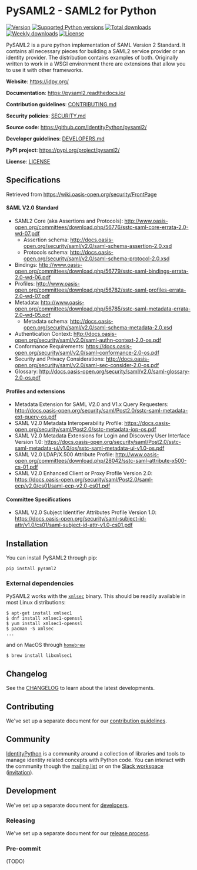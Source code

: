 # PySAML2 - SAML2 for Python

[![Version](https://img.shields.io/pypi/v/pysaml2)](https://pypi.org/project/pysaml2/)
[![Supported Python versions](https://img.shields.io/pypi/pyversions/pysaml2)](https://pypi.org/project/pysaml2/)
[![Total downloads](https://pepy.tech/badge/pysaml2)](https://pepy.tech/project/pysaml2)
[![Weekly downloads](https://pepy.tech/badge/pysaml2/week)](https://pepy.tech/project/pysaml2)
[![License](https://img.shields.io/github/license/IdentityPython/pysaml2)](https://github.com/IdentityPython/pysaml2/blob/master/LICENSE)

PySAML2 is a pure python implementation of SAML Version 2 Standard.
It contains all necessary pieces for building a SAML2 service provider
or an identity provider. The distribution contains examples of both.
Originally written to work in a WSGI environment
there are extensions that allow you to use it with other frameworks.

**Website**: https://idpy.org/

**Documentation**: https://pysaml2.readthedocs.io/

**Contribution guidelines**: [CONTRIBUTING.md][contributing]

**Security policies**: [SECURITY.md][sec]

**Source code**: https://github.com/IdentityPython/pysaml2/

**Developer guidelines**: [DEVELOPERS.md][dev]

**PyPI project**: https://pypi.org/project/pysaml2/

**License**: [LICENSE][license]


## Specifications

Retrieved from https://wiki.oasis-open.org/security/FrontPage

#### SAML V2.0 Standard

- SAML2 Core (aka Assertions and Protocols): http://www.oasis-open.org/committees/download.php/56776/sstc-saml-core-errata-2.0-wd-07.pdf
  - Assertion schema: http://docs.oasis-open.org/security/saml/v2.0/saml-schema-assertion-2.0.xsd
  - Protocols schema: http://docs.oasis-open.org/security/saml/v2.0/saml-schema-protocol-2.0.xsd
- Bindings: http://www.oasis-open.org/committees/download.php/56779/sstc-saml-bindings-errata-2.0-wd-06.pdf
- Profiles: http://www.oasis-open.org/committees/download.php/56782/sstc-saml-profiles-errata-2.0-wd-07.pdf
- Metadata: http://www.oasis-open.org/committees/download.php/56785/sstc-saml-metadata-errata-2.0-wd-05.pdf
  - Metadata schema: http://docs.oasis-open.org/security/saml/v2.0/saml-schema-metadata-2.0.xsd
- Authentication Context: http://docs.oasis-open.org/security/saml/v2.0/saml-authn-context-2.0-os.pdf
- Conformance Requirements: https://docs.oasis-open.org/security/saml/v2.0/saml-conformance-2.0-os.pdf
- Security and Privacy Considerations: http://docs.oasis-open.org/security/saml/v2.0/saml-sec-consider-2.0-os.pdf
- Glossary: http://docs.oasis-open.org/security/saml/v2.0/saml-glossary-2.0-os.pdf

#### Profiles and extensions

- Metadata Extension for SAML V2.0 and V1.x Query Requesters: http://docs.oasis-open.org/security/saml/Post2.0/sstc-saml-metadata-ext-query-os.pdf
- SAML V2.0 Metadata Interoperability Profile: https://docs.oasis-open.org/security/saml/Post2.0/sstc-metadata-iop-os.pdf
- SAML V2.0 Metadata Extensions for Login and Discovery User Interface Version 1.0: https://docs.oasis-open.org/security/saml/Post2.0/sstc-saml-metadata-ui/v1.0/os/sstc-saml-metadata-ui-v1.0-os.pdf
- SAML V2.0 LDAP/X.500 Attribute Profile: http://www.oasis-open.org/committees/download.php/28042/sstc-saml-attribute-x500-cs-01.pdf
- SAML V2.0 Enhanced Client or Proxy Profile Version 2.0: https://docs.oasis-open.org/security/saml/Post2.0/saml-ecp/v2.0/cs01/saml-ecp-v2.0-cs01.pdf

#### Committee Specifications

- SAML V2.0 Subject Identifier Attributes Profile Version 1.0: https://docs.oasis-open.org/security/saml-subject-id-attr/v1.0/cs01/saml-subject-id-attr-v1.0-cs01.pdf


## Installation

You can install PySAML2 through pip:

```shell
pip install pysaml2
```

### External dependencies

PySAML2 works with the [`xmlsec`][xmlsec] binary.
This should be readily available in most Linux distributions:

```shell
$ apt-get install xmlsec1
$ dnf install xmlsec1-openssl
$ yum install xmlsec1-openssl
$ pacman -S xmlsec
...
```

and on MacOS through [`homebrew`][brew]

```shell
$ brew install libxmlsec1
```


## Changelog

See the [CHANGELOG][clog] to learn about the latest developments.


## Contributing

We've set up a separate document for our [contribution guidelines][contributing].


## Community

[IdentityPython][idpy] is a community around
a collection of libraries and tools to manage identity related concepts with Python code.
You can interact with the community though the [mailing list](https://lists.sunet.se/postorius/lists/idpy-discuss.lists.sunet.se/)
or on the [Slack workspace](https://identity-python.slack.com/) ([invitation](https://join.slack.com/t/identity-python/shared_invite/enQtNzEyNjU1NDI1MjUyLTM2MWI5ZGNhMTk1ZThiOTIxNWY2OTY1ODVmMWNjMzUzMTYxNTY5MzE5N2RlYjExZTIyM2MwYjBjZGE4MGVlMTM)).


## Development

We've set up a separate document for [developers][dev].


### Releasing

We've set up a separate document for our [release process][rel].


### Pre-commit

(TODO)


  [idpy]: https://idpy.org/
  [docs]: https://pysaml2.readthedocs.io/
  [contributing]: https://github.com/IdentityPython/pysaml2/blob/master/CONTRIBUTING.md
  [sec]: https://github.com/IdentityPython/pysaml2/blob/master/SECURITY.md
  [repo]: https://github.com/IdentityPython/pysaml2/
  [dev]: https://github.com/IdentityPython/pysaml2/blob/master/DEVELOPERS.md
  [pypi]: https://pypi.org/project/pysaml2/
  [license]: https://github.com/IdentityPython/pysaml2/blob/master/LICENSE
  [clog]: https://github.com/IdentityPython/pysaml2/blob/master/CHANGELOG.md
  [rel]: https://github.com/IdentityPython/pysaml2/blob/master/RELEASE.md
  [xmlsec]: http://www.aleksey.com/xmlsec/
  [brew]: https://brew.sh/

